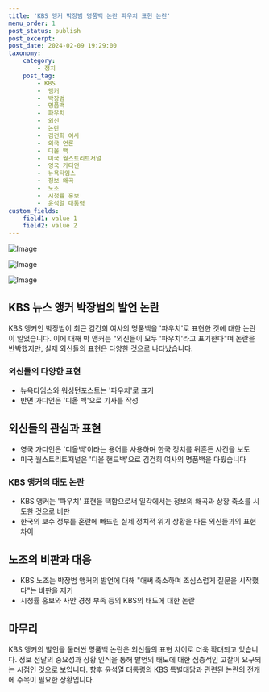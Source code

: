 ```yaml
---
title: 'KBS 앵커 박장범 명품백 논란 파우치 표현 논란'
menu_order: 1
post_status: publish
post_excerpt: 
post_date: 2024-02-09 19:29:00
taxonomy:
    category:
        - 정치
    post_tag:
        - KBS
        -  앵커
        -  박장범
        -  명품백
        -  파우치
        -  외신
        -  논란
        -  김건희 여사
        -  외국 언론
        -  디올 백
        -  미국 월스트리트저널
        -  영국 가디언
        -  뉴욕타임스
        -  정보 왜곡
        -  노조
        -  시청률 홍보
        -  윤석열 대통령
custom_fields:
    field1: value 1
    field2: value 2
---
```


![Image](https://imgnews.pstatic.net/image/437/2024/02/09/0000379034_001_20240209105301461.jpg?type=w647)

![Image](https://imgnews.pstatic.net/image/437/2024/02/09/0000379034_002_20240209105301507.jpg?type=w647)

![Image](https://imgnews.pstatic.net/image/437/2024/02/09/0000379034_003_20240209105301546.jpg?type=w647)

## KBS 뉴스 앵커 박장범의 발언 논란
KBS 앵커인 박장범이 최근 김건희 여사의 명품백을 '파우치'로 표현한 것에 대한 논란이 일었습니다. 이에 대해 박 앵커는 "외신들이 모두 '파우치'라고 표기한다"며 논란을 반박했지만, 실제 외신들의 표현은 다양한 것으로 나타났습니다.
### 외신들의 다양한 표현
- 뉴욕타임스와 워싱턴포스트는 '파우치'로 표기
- 반면 가디언은 '디올 백'으로 기사를 작성
## 외신들의 관심과 표현
- 영국 가디언은 '디올백'이라는 용어를 사용하며 한국 정치를 뒤흔든 사건을 보도
- 미국 월스트리트저널은 '디올 핸드백'으로 김건희 여사의 명품백을 다뤘습니다
### KBS 앵커의 태도 논란
- KBS 앵커는 '파우치' 표현을 택함으로써 일각에서는 정보의 왜곡과 상황 축소를 시도한 것으로 비판
- 한국의 보수 정부를 혼란에 빠뜨린 실제 정치적 위기 상황을 다룬 외신들과의 표현 차이
## 노조의 비판과 대응
- KBS 노조는 박장범 앵커의 발언에 대해 "애써 축소하며 조심스럽게 질문을 시작했다"는 비판을 제기
- 시청률 홍보와 사안 경청 부족 등의 KBS의 태도에 대한 논란
## 마무리
KBS 앵커의 발언을 둘러싼 명품백 논란은 외신들의 표현 차이로 더욱 확대되고 있습니다. 정보 전달의 중요성과 상황 인식을 통해 발언의 태도에 대한 심층적인 고찰이 요구되는 시점인 것으로 보입니다. 향후 윤석열 대통령의 KBS 특별대담과 관련된 논란의 전개에 주목이 필요한 상황입니다.
